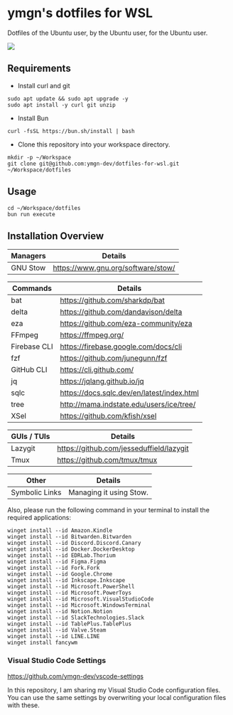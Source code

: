 # ymgn's dotfiles for WSL

Dotfiles of the Ubuntu user, by the Ubuntu user, for the Ubuntu user.

![](https://github.com/ymgn-dev/dotfiles-for-wsl/blob/main/resources/logo.png)

## Requirements

- Install curl and git

```shell
sudo apt update && sudo apt upgrade -y
sudo apt install -y curl git unzip
```

- Install Bun

```shell
curl -fsSL https://bun.sh/install | bash
```

- Clone this repository into your workspace directory.

```shell
mkdir -p ~/Workspace
git clone git@github.com:ymgn-dev/dotfiles-for-wsl.git ~/Workspace/dotfiles
```

## Usage

```shell
cd ~/Workspace/dotfiles
bun run execute
```

## Installation Overview

| Managers | Details                            |
| -------- | ---------------------------------- |
| GNU Stow | https://www.gnu.org/software/stow/ |

| Commands     | Details                                    |
| ------------ | ------------------------------------------ |
| bat          | https://github.com/sharkdp/bat             |
| delta        | https://github.com/dandavison/delta        |
| eza          | https://github.com/eza-community/eza       |
| FFmpeg       | https://ffmpeg.org/                        |
| Firebase CLI | https://firebase.google.com/docs/cli       |
| fzf          | https://github.com/junegunn/fzf            |
| GitHub CLI   | https://cli.github.com/                    |
| jq           | https://jqlang.github.io/jq                |
| sqlc         | https://docs.sqlc.dev/en/latest/index.html |
| tree         | http://mama.indstate.edu/users/ice/tree/   |
| XSel         | https://github.com/kfish/xsel              |

| GUIs / TUIs | Details                                  |
| ----------- | ---------------------------------------- |
| Lazygit     | https://github.com/jesseduffield/lazygit |
| Tmux        | https://github.com/tmux/tmux             |

| Other          | Details                 |
| -------------- | ----------------------- |
| Symbolic Links | Managing it using Stow. |

Also, please run the following command in your terminal to install the required applications:

```plaintext
winget install --id Amazon.Kindle
winget install --id Bitwarden.Bitwarden
winget install --id Discord.Discord.Canary
winget install --id Docker.DockerDesktop
winget install --id EDRLab.Thorium
winget install --id Figma.Figma
winget install --id Fork.Fork
winget install --id Google.Chrome
winget install --id Inkscape.Inkscape
winget install --id Microsoft.PowerShell
winget install --id Microsoft.PowerToys
winget install --id Microsoft.VisualStudioCode
winget install --id Microsoft.WindowsTerminal
winget install --id Notion.Notion
winget install --id SlackTechnologies.Slack
winget install --id TablePlus.TablePlus
winget install --id Valve.Steam
winget install --id LINE.LINE
winget install fancywm
```

### Visual Studio Code Settings

https://github.com/ymgn-dev/vscode-settings

In this repository, I am sharing my Visual Studio Code configuration files.
You can use the same settings by overwriting your local configuration files with these.
